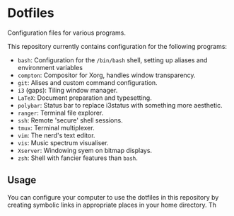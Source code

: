 # Dotfiles

Configuration files for various programs.

This repository currently contains configuration for the following programs:
 - `bash`: Configuration for the `/bin/bash` shell, setting up aliases and environment variables
 - `compton`: Compositor for Xorg, handles window transparency.
 - `git`: Alises and custom command configuration.
 - `i3` (gaps): Tiling window manager.
 - `LaTeX`: Document preparation and typesetting.
 - `polybar`: Status bar to replace i3status with something more aesthetic.
 - `ranger`: Terminal file explorer.
 - `ssh`: Remote 'secure' shell sessions.
 - `tmux`: Terminal multiplexer.
 - `vim`: The nerd's text editor.
 - `vis`: Music spectrum visualiser.
 - `Xserver`: Windowing syem on bitmap displays.
 - `zsh`: Shell with fancier features than `bash`.

## Usage
You can configure your computer to use the dotfiles in this repository by creating symbolic links in appropriate places in your home directory. Th
